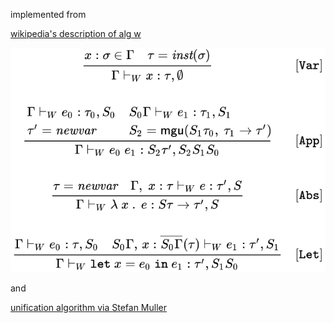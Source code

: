 implemented from

[wikipedia's description of alg w](https://en.wikipedia.org/wiki/Hindley%E2%80%93Milner_type_system#Algorithm_W)

![](./alg_w_wikipedia.svg)

and

[unification algorithm via Stefan Muller](http://cs.iit.edu/~cs440/lectures/lec15-unify.pdf)
